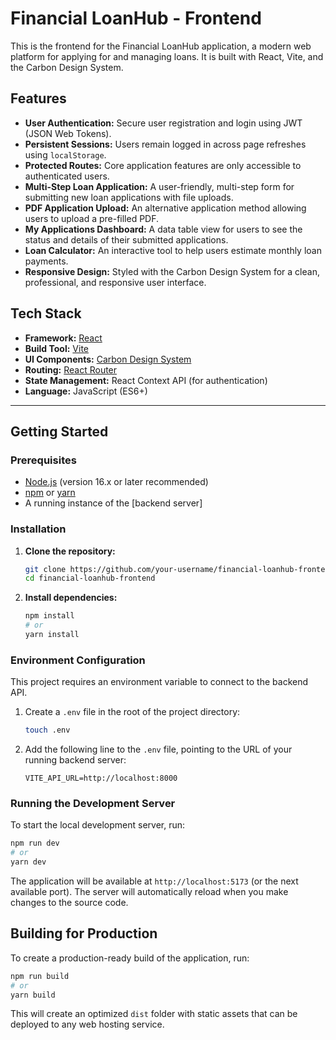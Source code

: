 # Financial LoanHub - Frontend

This is the frontend for the Financial LoanHub application, a modern web platform for applying for and managing loans. It is built with React, Vite, and the Carbon Design System.

## Features

-   **User Authentication:** Secure user registration and login using JWT (JSON Web Tokens).
-   **Persistent Sessions:** Users remain logged in across page refreshes using `localStorage`.
-   **Protected Routes:** Core application features are only accessible to authenticated users.
-   **Multi-Step Loan Application:** A user-friendly, multi-step form for submitting new loan applications with file uploads.
-   **PDF Application Upload:** An alternative application method allowing users to upload a pre-filled PDF.
-   **My Applications Dashboard:** A data table view for users to see the status and details of their submitted applications.
-   **Loan Calculator:** An interactive tool to help users estimate monthly loan payments.
-   **Responsive Design:** Styled with the Carbon Design System for a clean, professional, and responsive user interface.

## Tech Stack

-   **Framework:** [React](https://reactjs.org/)
-   **Build Tool:** [Vite](https://vitejs.dev/)
-   **UI Components:** [Carbon Design System](https://carbondesignsystem.com/)
-   **Routing:** [React Router](https://reactrouter.com/)
-   **State Management:** React Context API (for authentication)
-   **Language:** JavaScript (ES6+)

---

## Getting Started

### Prerequisites

-   [Node.js](https://nodejs.org/) (version 16.x or later recommended)
-   [npm](https://www.npmjs.com/) or [yarn](https://yarnpkg.com/)
-   A running instance of the [backend server]

### Installation

1.  **Clone the repository:**
    ```bash
    git clone https://github.com/your-username/financial-loanhub-frontend.git
    cd financial-loanhub-frontend
    ```

2.  **Install dependencies:**
    ```bash
    npm install
    # or
    yarn install
    ```

### Environment Configuration

This project requires an environment variable to connect to the backend API.

1.  Create a `.env` file in the root of the project directory:
    ```bash
    touch .env
    ```

2.  Add the following line to the `.env` file, pointing to the URL of your running backend server:
    ```
    VITE_API_URL=http://localhost:8000
    ```

### Running the Development Server

To start the local development server, run:

```bash
npm run dev
# or
yarn dev
```

The application will be available at `http://localhost:5173` (or the next available port). The server will automatically reload when you make changes to the source code.

## Building for Production

To create a production-ready build of the application, run:

```bash
npm run build
# or
yarn build
```

This will create an optimized `dist` folder with static assets that can be deployed to any web hosting service.